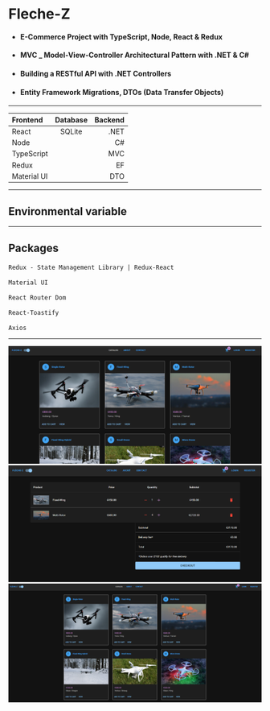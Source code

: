 # Fleche-Z

* #### E-Commerce Project with TypeScript, Node, React & Redux 
* #### MVC _ Model-View-Controller Architectural Pattern with .NET & C#
* #### Building a RESTful API with .NET Controllers
* #### Entity Framework Migrations, DTOs (Data Transfer Objects)
***

| Frontend     | Database  | Backend|
| :---         |:---------:|  ---:  |
| React        |   SQLite  |  .NET  |
| Node         |           |  C#    |
| TypeScript   |           |  MVC   |
| Redux        |           |  EF    |
| Material UI  |           |  DTO   |


***
## Environmental variable

***

## Packages
```
Redux - State Management Library | Redux-React
```
```
Material UI
```
```
React Router Dom 
```
```
React-Toastify
```
```
Axios
```


***
<img src="./client/public/images/readme/fleche-z-2.png" alt="" style="width:1000px;"/>
<img src="./client/public/images/readme/fleche-z-3.png" alt="" style="width:1000px;"/>
<img src="./client/public/images/readme/fleche-z-0.png" alt="" style="width:1000px;"/>

